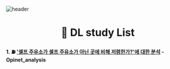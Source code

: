 ![header](https://capsule-render.vercel.app/api?type=waving&color=ffafcc&height=230&section=header&text=Hello%20I'm%20Sujin&animation=twinkling&fontAlign=75&fontSize=50&fontColor=000000)

<div align=center><h1>📖 DL study List</h1></div>

#### 1. ⛽ ['셀프 주유소가 셀프 주유소가 아닌 곳에 비해 저렴한가?'에 대한 분석](opinet_analysis/opinet-analysis.ipynb) - Opinet_analysis




